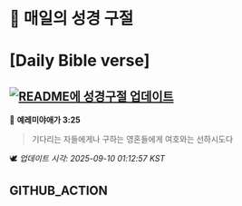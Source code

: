 # 🙏 매일의 성경 구절
# [Daily Bible verse]
## [![README에 성경구절 업데이트](https://github.com/DONGSUKA/first_test/actions/workflows/update-readme-bible.yml/badge.svg)](https://github.com/DONGSUKA/first_test/actions/workflows/update-readme-bible.yml)
<!-- START_BIBLE_VERSE -->
📖 **예레미야애가 3:25**
> 기다리는 자들에게나 구하는 영혼들에게 여호와는 선하시도다

🕊️ _업데이트 시각: 2025-09-10 01:12:57 KST_
  <!-- END_BIBLE_VERSE -->
## GITHUB_ACTION
